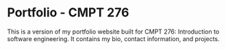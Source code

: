 # Portfolio - CMPT 276

This is a version of my portfolio website built for CMPT 276: Introduction to software engineering. It contains my bio, contact information, and projects.
